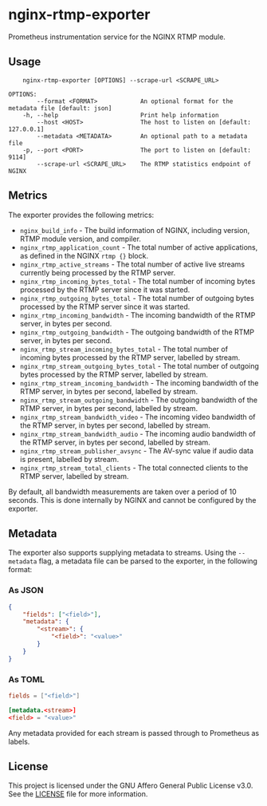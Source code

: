 # nginx-rtmp-exporter

Prometheus instrumentation service for the NGINX RTMP module.

## Usage

```
    nginx-rtmp-exporter [OPTIONS] --scrape-url <SCRAPE_URL>

OPTIONS:
        --format <FORMAT>            An optional format for the metadata file [default: json]
    -h, --help                       Print help information
        --host <HOST>                The host to listen on [default: 127.0.0.1]
        --metadata <METADATA>        An optional path to a metadata file
    -p, --port <PORT>                The port to listen on [default: 9114]
        --scrape-url <SCRAPE_URL>    The RTMP statistics endpoint of NGINX
```

## Metrics

The exporter provides the following metrics:

-   `nginx_build_info` - The build information of NGINX, including version, RTMP module version, and compiler.
-   `nginx_rtmp_application_count` - The total number of active applications, as defined in the NGINX `rtmp {}` block.
-   `nginx_rtmp_active_streams` - The total number of active live streams currently being processed by the RTMP server.
-   `nginx_rtmp_incoming_bytes_total` - The total number of incoming bytes processed by the RTMP server since it was started.
-   `nginx_rtmp_outgoing_bytes_total` - The total number of outgoing bytes processed by the RTMP server since it was started.
-   `nginx_rtmp_incoming_bandwidth` - The incoming bandwidth of the RTMP server, in bytes per second.
-   `nginx_rtmp_outgoing_bandwidth` - The outgoing bandwidth of the RTMP server, in bytes per second.
-   `nginx_rtmp_stream_incoming_bytes_total` - The total number of incoming bytes processed by the RTMP server, labelled by stream.
-   `nginx_rtmp_stream_outgoing_bytes_total` - The total number of outgoing bytes processed by the RTMP server, labelled by stream.
-   `nginx_rtmp_stream_incoming_bandwidth` - The incoming bandwidth of the RTMP server, in bytes per second, labelled by stream.
-   `nginx_rtmp_stream_outgoing_bandwidth` - The outgoing bandwidth of the RTMP server, in bytes per second, labelled by stream.
-   `nginx_rtmp_stream_bandwidth_video` - The incoming video bandwidth of the RTMP server, in bytes per second, labelled by stream.
-   `nginx_rtmp_stream_bandwidth_audio` - The incoming audio bandwidth of the RTMP server, in bytes per second, labelled by stream.
-   `nginx_rtmp_stream_publisher_avsync` - The AV-sync value if audio data is present, labelled by stream.
-   `nginx_rtmp_stream_total_clients` - The total connected clients to the RTMP server, labelled by stream.

By default, all bandwidth measurements are taken over a period of 10 seconds. This is done internally by NGINX and cannot be configured by the exporter.

## Metadata

The exporter also supports supplying metadata to streams. Using the `--metadata` flag, a metadata file can be parsed to the exporter, in the following format:

### As JSON

```json
{
	"fields": ["<field>"],
	"metadata": {
		"<stream>": {
			"<field>": "<value>"
		}
	}
}
```

### As TOML

```toml
fields = ["<field>"]

[metadata.<stream>]
<field> = "<value>"
```

Any metadata provided for each stream is passed through to Prometheus as labels.

## License

This project is licensed under the GNU Affero General Public License v3.0. See the [LICENSE](./LICENSE) file for more information.
